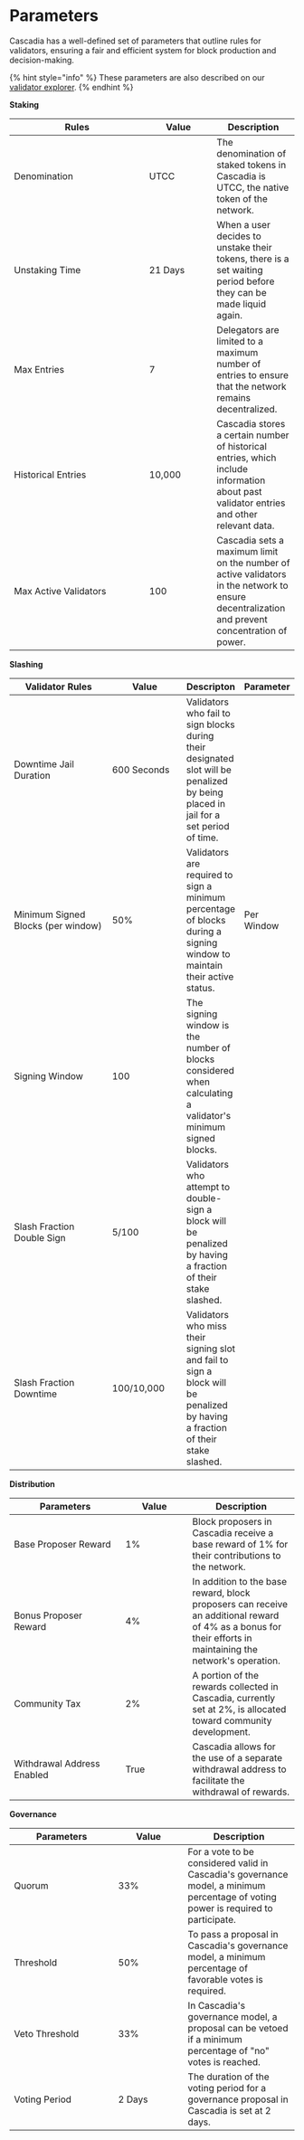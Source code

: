 # Parameters

Cascadia has a well-defined set of parameters that outline rules for validators, ensuring a fair and efficient system for block production and decision-making.

{% hint style="info" %}
These parameters are also described on our [validator explorer](https://validator.cascadia.foundation/parameters).
{% endhint %}



**Staking**

<table data-header-hidden><thead><tr><th width="223">Rules</th><th width="103.33333333333331">Value</th><th>Description</th></tr></thead><tbody><tr><td>Denomination</td><td>UTCC</td><td>The denomination of staked tokens in Cascadia is UTCC, the native token of the network.</td></tr><tr><td>Unstaking Time</td><td>21 Days</td><td>When a user decides to unstake their tokens, there is a set waiting period before they can be made liquid again. </td></tr><tr><td>Max Entries</td><td>7</td><td>Delegators are limited to a maximum number of entries to ensure that the network remains decentralized. </td></tr><tr><td>Historical Entries</td><td>10,000</td><td>Cascadia stores a certain number of historical entries, which include information about past validator entries and other relevant data. </td></tr><tr><td>Max Active Validators</td><td>100</td><td>Cascadia sets a maximum limit on the number of active validators in the network to ensure decentralization and prevent concentration of power.</td></tr></tbody></table>



**Slashing**

<table data-header-hidden><thead><tr><th width="181.33333333333331">Validator Rules</th><th width="122">Value</th><th>Descripton</th><th data-hidden>Parameter</th></tr></thead><tbody><tr><td>Downtime Jail Duration</td><td>600 Seconds</td><td>Validators who fail to sign blocks during their designated slot will be penalized by being placed in jail for a set period of time.</td><td></td></tr><tr><td>Minimum Signed Blocks (per window)</td><td>50%</td><td>Validators are required to sign a minimum percentage of blocks during a signing window to maintain their active status.</td><td>Per Window</td></tr><tr><td>Signing Window</td><td>100</td><td>The signing window is the number of blocks considered when calculating a validator's minimum signed blocks.</td><td></td></tr><tr><td>Slash Fraction Double Sign</td><td>5/100</td><td>Validators who attempt to double-sign a block will be penalized by having a fraction of their stake slashed.</td><td></td></tr><tr><td>Slash Fraction Downtime</td><td>100/10,000</td><td>Validators who miss their signing slot and fail to sign a block will be penalized by having a fraction of their stake slashed.</td><td></td></tr></tbody></table>



**Distribution**

<table data-header-hidden><thead><tr><th width="181">Parameters</th><th width="102.33333333333331">Value</th><th>Description</th></tr></thead><tbody><tr><td>Base Proposer Reward</td><td>1%</td><td>Block proposers in Cascadia receive a base reward of 1% for their contributions to the network. </td></tr><tr><td>Bonus Proposer Reward</td><td>4%</td><td>In addition to the base reward, block proposers can receive an additional reward of 4% as a bonus for their efforts in maintaining the network's operation. </td></tr><tr><td>Community Tax</td><td>2%</td><td>A portion of the rewards collected in Cascadia, currently set at 2%, is allocated toward community development.</td></tr><tr><td>Withdrawal Address Enabled</td><td>True</td><td>Cascadia allows for the use of a separate withdrawal address to facilitate the withdrawal of rewards.</td></tr></tbody></table>



**Governance**

<table data-header-hidden><thead><tr><th width="168.33333333333331">Parameters</th><th width="107">Value</th><th>Description</th></tr></thead><tbody><tr><td>Quorum</td><td>33%</td><td>For a vote to be considered valid in Cascadia's governance model, a minimum percentage of voting power is required to participate.</td></tr><tr><td>Threshold</td><td>50%</td><td>To pass a proposal in Cascadia's governance model, a minimum percentage of favorable votes is required.</td></tr><tr><td>Veto Threshold</td><td>33%</td><td>In Cascadia's governance model, a proposal can be vetoed if a minimum percentage of "no" votes is reached.</td></tr><tr><td>Voting Period</td><td>2 Days</td><td>The duration of the voting period for a governance proposal in Cascadia is set at 2 days.</td></tr></tbody></table>
